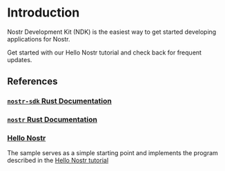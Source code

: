 # Introduction

Nostr Development Kit (NDK) is the easiest way to get started developing applications for Nostr. 

Get started with our Hello Nostr tutorial and check back for frequent updates.

## References

### [`nostr-sdk` Rust Documentation](https://docs.rs/nostr-sdk/latest/nostr_sdk/)

### [`nostr` Rust Documentation](https://docs.rs/nostr-sdk/latest/nostr/)

### [Hello Nostr](https://github.com/NostrDevKit/hello-nostr)

The sample serves as a simple starting point and implements the program described in the [Hello Nostr tutorial](/hello-nostr)

